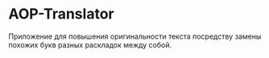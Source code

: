 # AOP-Translator
Приложение для повышения оригинальности текста посредству замены похожих букв разных раскладок между собой.
